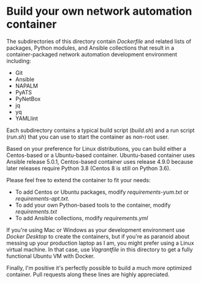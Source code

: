 # Build your own network automation container

The subdirectories of this directory contain _Dockerfile_ and related lists of packages, Python modules, and Ansible collections that result in a container-packaged network automation development environment including:

* Git
* Ansible
* NAPALM 
* PyATS
* PyNetBox
* jq
* yq
* YAMLlint

Each subdirectory contains a typical build script (_build.sh_) and a run script (_run.sh_) that you can use to start the container as non-root user.

Based on your preference for Linux distributions, you can build either a Centos-based or a Ubuntu-based container. Ubuntu-based container uses Ansible release 5.0.1, Centos-based container uses release 4.9.0 because later releases require Python 3.8 (Centos 8 is still on Python 3.6).

Please feel free to extend the container to fit your needs:

* To add Centos or Ubuntu packages, modify _requirements-yum.txt_ or _requirements-apt.txt_.
* To add your own Python-based tools to the container, modify _requirements.txt_
* To add Ansible collections, modify _requirements.yml_

If you're using Mac or Windows as your development environment use _Docker Desktop_ to create the containers, but if you're as paranoid about messing up your production laptop as I am, you might prefer using a Linux virtual machine. In that case, use _Vagrantfile_ in this directory to get a fully functional Ubuntu VM with Docker.

Finally, I'm positive it's perfectly possible to build a much more optimized container. Pull requests along these lines are highly appreciated.
